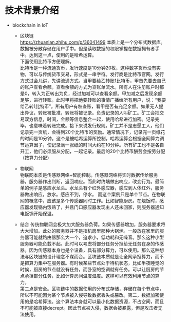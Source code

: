 # 技术背景介绍

+ blockchain in IoT  
    * 区块链  
        https://zhuanlan.zhihu.com/p/36041499
        本质上是一个分布式数据库。数据被分散存储在用户手中。但是读取数据的权限掌握在数据拥有者手中。达到这一点，使用的是哈希运算。  
        下面使用比特币方便理解。  
        比特币是一种流通货币，发行速度是10分钟20枚，这种数字货币没有实物，可以与传统货币交易，形式是一串字符。发行商是比特币官网。发行方式过会儿讲，先讲流通方式。当甲要给乙转账1比特币，甲首先要去自己的账户查看余额。查看余额的方式为查账单流水。所有人在注册账户时都是0，转入为正转出为负，经过加减可以查看余额。甲加减之后发现余额足够，进行转账。此时甲将把他要转账的事情广播给所有用户，说：“我要给乙转1比特币”。所有用户有权查账，看甲是否有充足余额。如果无人提出异议，转账被批准，转账将被记录。负责记录的人叫矿工。矿工会把交易双方信息，时间，金额等信息整合一起，使用哈希进行加密。记录完毕，也意味着转账完成。接下来说发行规则。矿工并不是志愿工人，他们记录完一页纸，会得到20个比特币的奖励。通常情况下，记录完一页纸花的时间是10分钟。这个是被哈希运算所控制，哈希运算会根据全网算力调节运算因子，使记录满一张纸的时间大约在10分钟。所有矿工也不是各自开工，他们必须服从分配，一起记录。最后的20个比特币酬劳会按劳分配（按算力分配）

    * 物联网  
        物联网本质是传感器网络+智能控制。传感器网络将实时数据传给服务器，服务器作出判断，返回响应。而此时终端做出响应，改变行为。最简单的例子是感应水龙头。水龙头有个红外感应器，感应到人体红外，服务器做出响应，放水。感应不到，停水。
        而这个案例只是单个节点。在物联网的概念中，应该是多个传感器同时工作。比如智能厨房。在烧饭时，感应器发现锅内饭熟了，并且门口感应器发现主人还未回家，则服务器通知电饭锅开始保温。
        
    * 结合
        传统物联网会极大加大服务器负荷。如果传感器增加，服务器要求将大大增加。此处的服务器并不是指机房里那种大锅炉。一般放在家里的服务器可能就路由器那么大一个，追求小，低功耗和无噪音。那么这种小型服务器可能负载不起。此时可以考虑将部分任务分担给无任务在身的传感器。因为传感器本身也是个设备，具有部分算力，可以使用。那么这种想法与区块链的设计理念不谋而合。区块链本质就是让全网承担算力，而不是把算力集中在服务器。有时候某些节点处于待机状态，比如半夜睡觉的时候，厨房的节点就没有任务，而卧室的空调就有任务。可以让厨房的节点承担部分任务，比如计算房间温度湿度。这样可以有效利用节点的算力。  
        第二点是安全。区块链中的数据使用的分布式存储，存储在每个节点中，所以不可能因为某个节点被入侵导致数据丢失或篡改。第二，数据加密使用的是哈希算法。这个算法本身就可以最小化数据资源，不占空间，而且不可能被直接decrept。因此节点被入侵，数据会被暴露，但是攻击者无法使用。
        